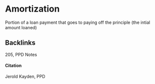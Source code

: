 # Amortization

Portion of a loan payment that goes to paying off the principle (the intial amount loaned) 

## Backlinks
205, PPD Notes

#### Citation
Jerold Kayden, PPD
